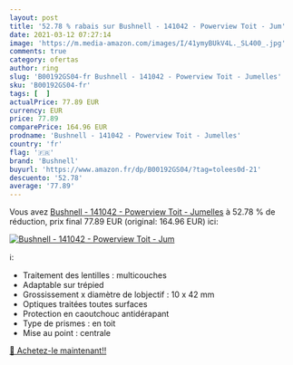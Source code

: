 ```yaml
---
layout: post
title: '52.78 % rabais sur Bushnell - 141042 - Powerview Toit - Jum'
date: 2021-03-12 07:27:14
image: 'https://m.media-amazon.com/images/I/41ymyBUkV4L._SL400_.jpg'
comments: true
category: ofertas
author: ring
slug: 'B00192GS04-fr Bushnell - 141042 - Powerview Toit - Jumelles'
sku: 'B00192GS04-fr'
tags: [  ]
actualPrice: 77.89 EUR
currency: EUR
price: 77.89
comparePrice: 164.96 EUR
prodname: 'Bushnell - 141042 - Powerview Toit - Jumelles'
country: 'fr'
flag: '🇫🇷'
brand: 'Bushnell'
buyurl: 'https://www.amazon.fr/dp/B00192GS04/?tag=tolees0d-21'
descuento: '52.78'
average: '77.89'
---
```


Vous avez [Bushnell - 141042 - Powerview Toit - Jumelles](https://www.amazon.fr/dp/B00192GS04/?tag=tolees0d-21)  à  52.78 % de réduction, prix final  77.89 EUR (original: 164.96 EUR) ici:

[![Bushnell - 141042 - Powerview Toit - Jum](https://m.media-amazon.com/images/I/41ymyBUkV4L._SL400_.jpg)](https://www.amazon.fr/dp/B00192GS04/?tag=tolees0d-21)

ℹ️:

- Traitement des lentilles : multicouches
- Adaptable sur trépied
- Grossissement x diamètre de lobjectif : 10 x 42 mm
- Optiques traitées toutes surfaces
- Protection en caoutchouc antidérapant
- Type de prismes : en toit
- Mise au point : centrale

[🛒 Achetez-le maintenant!!](https://www.amazon.fr/dp/B00192GS04/?tag=tolees0d-21)
